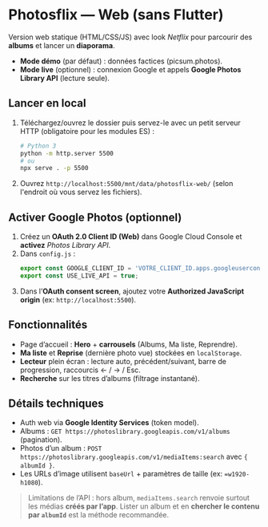 # Photosflix — Web (sans Flutter)

Version web statique (HTML/CSS/JS) avec look *Netflix* pour parcourir des **albums** et lancer un **diaporama**.
- **Mode démo** (par défaut) : données factices (picsum.photos).
- **Mode live** (optionnel) : connexion Google et appels **Google Photos Library API** (lecture seule).

## Lancer en local
1. Téléchargez/ouvrez le dossier puis servez-le avec un petit serveur HTTP (obligatoire pour les modules ES) :
   ```bash
   # Python 3
   python -m http.server 5500
   # ou
   npx serve . -p 5500
   ```
2. Ouvrez `http://localhost:5500/mnt/data/photosflix-web/` (selon l'endroit où vous servez les fichiers).

## Activer Google Photos (optionnel)
1. Créez un **OAuth 2.0 Client ID (Web)** dans Google Cloud Console et **activez** *Photos Library API*.
2. Dans `config.js` :
   ```js
   export const GOOGLE_CLIENT_ID = 'VOTRE_CLIENT_ID.apps.googleusercontent.com';
   export const USE_LIVE_API = true;
   ```
3. Dans l’**OAuth consent screen**, ajoutez votre **Authorized JavaScript origin** (ex: `http://localhost:5500`).

## Fonctionnalités
- Page d’accueil : **Hero** + **carrousels** (Albums, Ma liste, Reprendre).
- **Ma liste** et **Reprise** (dernière photo vue) stockées en `localStorage`.
- **Lecteur** plein écran : lecture auto, précédent/suivant, barre de progression, raccourcis ← / → / Esc.
- **Recherche** sur les titres d’albums (filtrage instantané).

## Détails techniques
- Auth web via **Google Identity Services** (token model).
- Albums : `GET https://photoslibrary.googleapis.com/v1/albums` (pagination).
- Photos d’un album : `POST https://photoslibrary.googleapis.com/v1/mediaItems:search` avec `{ albumId }`.
- Les URLs d’image utilisent `baseUrl` + paramètres de taille (ex: `=w1920-h1080`).

> Limitations de l’API : hors album, `mediaItems.search` renvoie surtout les médias **créés par l’app**. Lister un album et en **chercher le contenu par `albumId`** est la méthode recommandée.
